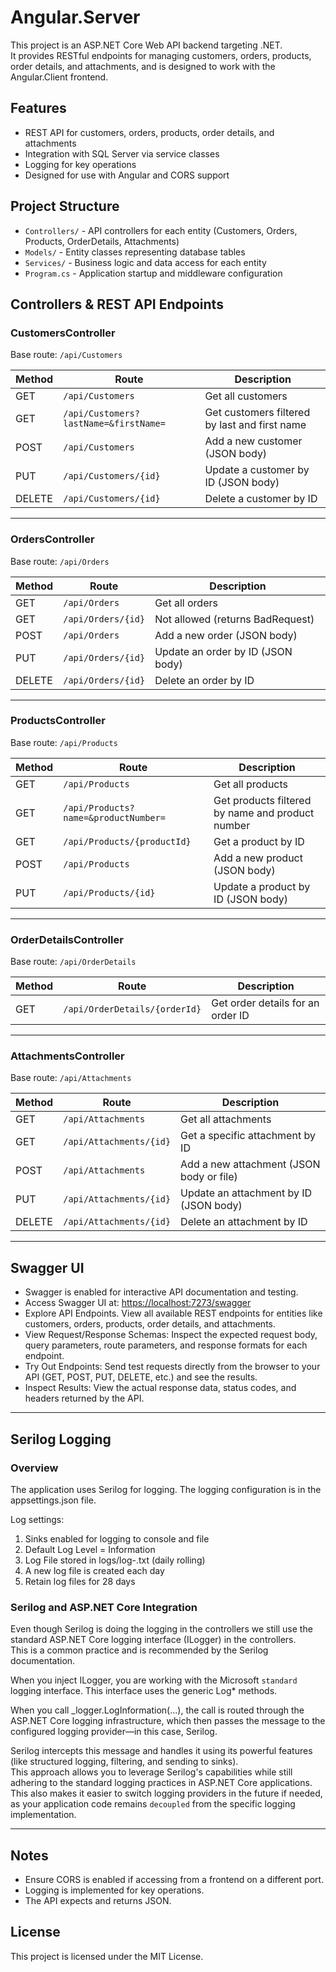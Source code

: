 ﻿# Angular.Server

This project is an ASP.NET Core Web API backend targeting .NET.  
It provides RESTful endpoints for managing customers, orders, products, order details, and attachments, and is designed to work with the Angular.Client frontend.

## Features

- REST API for customers, orders, products, order details, and attachments
- Integration with SQL Server via service classes
- Logging for key operations
- Designed for use with Angular and CORS support

## Project Structure

- `Controllers/` - API controllers for each entity (Customers, Orders, Products, OrderDetails, Attachments)
- `Models/` - Entity classes representing database tables
- `Services/` - Business logic and data access for each entity
- `Program.cs` - Application startup and middleware configuration

## Controllers & REST API Endpoints

### CustomersController

Base route: `/api/Customers`

| Method | Route                                   | Description                                      |
|--------|-----------------------------------------|--------------------------------------------------|
| GET    | `/api/Customers`                        | Get all customers                                |
| GET    | `/api/Customers?lastName=&firstName=`   | Get customers filtered by last and first name    |
| POST   | `/api/Customers`                        | Add a new customer (JSON body)                   |
| PUT    | `/api/Customers/{id}`                   | Update a customer by ID (JSON body)              |
| DELETE | `/api/Customers/{id}`                   | Delete a customer by ID                          |

---

### OrdersController

Base route: `/api/Orders`

| Method | Route                | Description                        |
|--------|----------------------|------------------------------------|
| GET    | `/api/Orders`        | Get all orders                     |
| GET    | `/api/Orders/{id}`   | Not allowed (returns BadRequest)   |
| POST   | `/api/Orders`        | Add a new order (JSON body)        |
| PUT    | `/api/Orders/{id}`   | Update an order by ID (JSON body)  |
| DELETE | `/api/Orders/{id}`   | Delete an order by ID              |

---

### ProductsController

Base route: `/api/Products`

| Method | Route                                         | Description                                      |
|--------|-----------------------------------------------|--------------------------------------------------|
| GET    | `/api/Products`                               | Get all products                                 |
| GET    | `/api/Products?name=&productNumber=`          | Get products filtered by name and product number |
| GET    | `/api/Products/{productId}`                   | Get a product by ID                              |
| POST   | `/api/Products`                               | Add a new product (JSON body)                    |
| PUT    | `/api/Products/{id}`                          | Update a product by ID (JSON body)               |

---

### OrderDetailsController

Base route: `/api/OrderDetails`

| Method | Route                      | Description                        |
|--------|----------------------------|------------------------------------|
| GET    | `/api/OrderDetails/{orderId}` | Get order details for an order ID  |

---

### AttachmentsController

Base route: `/api/Attachments`

| Method | Route                        | Description                                 |
|--------|------------------------------|---------------------------------------------|
| GET    | `/api/Attachments`           | Get all attachments                         |
| GET    | `/api/Attachments/{id}`      | Get a specific attachment by ID             |
| POST   | `/api/Attachments`           | Add a new attachment (JSON body or file)    |
| PUT    | `/api/Attachments/{id}`      | Update an attachment by ID (JSON body)      |
| DELETE | `/api/Attachments/{id}`      | Delete an attachment by ID                  |

---

## Swagger UI

   - Swagger is enabled for interactive API documentation and testing.  
   - Access Swagger UI at: <https://localhost:7273/swagger>  
   - Explore API Endpoints. View all available REST endpoints for entities like customers, orders, products, order details, and attachments.  
   - View Request/Response Schemas: Inspect the expected request body, query parameters, route parameters, and response formats for each endpoint.  
   - Try Out Endpoints: Send test requests directly from the browser to your API (GET, POST, PUT, DELETE, etc.) and see the results.  
   - Inspect Results: View the actual response data, status codes, and headers returned by the API.  

---

## Serilog Logging

### Overview

The application uses Serilog for logging. The logging configuration is in the appsettings.json file.  

Log settings:  
1. Sinks enabled for logging to console and file  
2. Default Log Level =  Information  
3. Log File stored in logs/log-.txt (daily rolling)  
4. A new log file is created each day  
5. Retain log files for 28 days  

### Serilog and ASP.NET Core Integration

Even though Serilog is doing the logging in the controllers we still use the standard ASP.NET Core logging interface (ILogger<T>) in the controllers.  
This is a common practice and is recommended by the Serilog documentation.  

When you inject ILogger<T>, you are working with the Microsoft `standard` logging interface. This interface uses the generic Log* methods.  

When you call _logger.LogInformation(...), the call is routed through the ASP.NET Core logging infrastructure, which then passes the message to the configured logging provider—in this case, Serilog.  

Serilog intercepts this message and handles it using its powerful features (like structured logging, filtering, and sending to sinks).  
This approach allows you to leverage Serilog's capabilities while still adhering to the standard logging practices in ASP.NET Core applications.  
This also makes it easier to switch logging providers in the future if needed, as your application code remains ``decoupled`` from the specific logging implementation.  

---

## Notes

- Ensure CORS is enabled if accessing from a frontend on a different port.
- Logging is implemented for key operations.
- The API expects and returns JSON.

## License

This project is licensed under the MIT License.